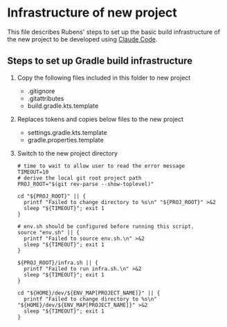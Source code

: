 # Infrastructure of new project

This file describes Rubens' steps to set up the basic build infrastructure of
the new project to be developed using [Claude Code](https://www.anthropic.com/claude-code).

## Steps to set up Gradle build infrastructure

1. Copy the following files included in this folder to new project

    - .gitignore
    - .gitattributes
    - build.gradle.kts.template

2. Replaces tokens and copies below files to the new project

    - settings.gradle.kts.template
    - gradle.properties.template

3. Switch to the new project directory

    ```shell
    # time to wait to allow user to read the error message
    TIMEOUT=10
    # derive the local git root project path
    PROJ_ROOT="$(git rev-parse --show-toplevel)"
   
    cd "${PROJ_ROOT}" || {
      printf "Failed to change directory to %s\n" "${PROJ_ROOT}" >&2
      sleep "${TIMEOUT}"; exit 1
    }

    # env.sh should be configured before running this script.
    source "env.sh" || {
      printf "Failed to source env.sh.\n" >&2
      sleep "${TIMEOUT}"; exit 1
    }

    ${PROJ_ROOT}/infra.sh || {   
      printf "Failed to run infra.sh.\n" >&2
      sleep "${TIMEOUT}"; exit 1
    }

    cd "${HOME}/dev/${ENV_MAP[PROJECT_NAME]}" || {
      printf "Failed to change directory to %s\n" "${HOME}/dev/${ENV_MAP[PROJECT_NAME]}" >&2
      sleep "${TIMEOUT}"; exit 1
   }
   ```
